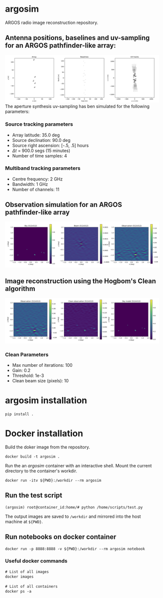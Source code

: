 # argosim
ARGOS radio image reconstruction repository.

## Antenna positions, baselines and uv-sampling for an ARGOS pathfinder-like array:
![Antenna positions](figures/array_baselines.png)
The aperture synthesis uv-sampling has ben simulated for the following parameters:
### Source tracking parameters
- Array latitude: 35.0 deg
- Source declination: 90.0 deg
- Source right ascension: [-.5, .5] hours
- $\Delta t$ = 900.0 segs (15 minutes)
- Number of time samples: 4
### Multiband tracking parameters
- Centre frequency: 2 GHz
- Bandwidth: 1 GHz
- Number of channels: 11

## Observation simulation for an ARGOS pathfinder-like array
![Observation simulation](figures/observation.png)

## Image reconstruction using the Hogbom's Clean algorithm
![Image reconstruction](figures/clean_observation.png)

### Clean Parameters
- Max number of iterations: 100
- Gain: 0.2
- Threshold: 1e-3
- Clean beam size (pixels): 10

# argosim installation
```
pip install .
```

# Docker installation
Build the doker image from the repository.
```
docker build -t argosim .
```
Run the an _argosim_ container with an interactive shell. Mount the current directory to the container's workdir.
```
docker run -itv ${PWD}:/workdir --rm argosim
```

## Run the test script
```
(argosim) root@container_id:home/# python /home/scripts/test.py
```
The output images are saved to `/workdir` and mirrored into the host machine at `${PWD}`.

## Run notebooks on docker container
```
docker run -p 8888:8888 -v ${PWD}:/workdir --rm argosim notebook
```

### Useful docker commands
```
# List of all images
docker images

# List of all containers
docker ps -a
```
